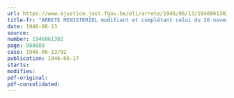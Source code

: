 ```yaml
---
url: https://www.ejustice.just.fgov.be/eli/arrete/1946/06/13/1946061302/justel
title-fr: "ARRETE MINISTERIEL modifiant et complétant celui du 26 novembre 1945 relatif à la livraison de produits laitiers <abrogé par AM 06-01-1947; art. 13>"
date: 1946-06-13
source:
number: 1946061302
page: 888888
case: 1946-06-13/02
publication: 1946-06-17
starts:
modifies:
pdf-original:
pdf-consolidated:
---
```


